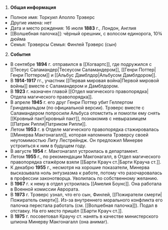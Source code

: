 1. **Общая информация**
 - Полное имя: Торкуил Аполло Трэверс
 - Другие имена: нет
 - Дата и место рождения: 16 июля **1883** г., Лондон, Англия
 - [[Волшебная палочка]]: чёрный орешник, с волосом единорога, 10¾ дюйма
 - Семья: Трэверсы
	Семья: Финлей Трэверс (сын)

2. **События**
 - В сентябре **1894** г. отправился в [[Хогвартс]], где подружился с [[Тесеус Саламандер|Тесеусом Саламандером]], [[Генри Поттер|Генри Поттером]] и [[Альбус Дамблдор|Альбусом Дамблдором]].
 - В **1914-1917** гг., участник [[Первая мировая война|Первой мировой войны]] вместе с Саламандером и Дамблдором.
 - В **1923** г. назначен главой [[Отдел магического правопорядка|Отдела магического правопорядка]].
 - В апреле **1945** г. его друг Генри Поттер убит Геллертом Гриндевальдом (по официальной версии). Трэверс вместе с Саламандером попросили Альбуса отомстить и помогли ему снять [[Кровный пакт|кровный пакт]], познакомив с невыразимцем [[Патрик Рипли|Патриком Рипли]].
 - Летом **1953** г. в Отделе магического правопорядка стажировалась [[Минерва Макгонагалл]], которая напомнила Трэверсу своей неутомимостью Литу Лестрейндж. Он предложил Минерве устроиться к ним в будущем году.
 - В августе **1954** г. Макгонагалл устроилась в департамент.
 - Летом **1955** г., по рекомендации Макгонагалл, в Отдел магического правопорядка стажёром взяли [[Барти Крауч ст.|Барти Крауча ст.]].
 - К декабрю **1955** г., несмотря на хорошие показатели, Минерва высказывала ноль энтузиазма к работе, потому что разочаровалась в профессии законотворца. Уволилась по собственному желанию.
 - В **1967** г. к нему в отдел устроилась [[Амелия Боунс]]. Она работала в Военной комиссии Аврората.
 - В **1973** г. Трэверс узнал, что его сын, Финлей, [[Пожиратели смерти|Пожиратель смерти]]. Из-за внутреннего морального конфликта его палочка перестала работать (см. [[Волшебная палочка]]). Подал в отставку. На его место пришёл [[Барти Крауч ст.]].
 - В **1975** г. посоветовал Краучу ст. нанять в качестве министерского шпиона Минерву Макгонагалл (она анимаг).